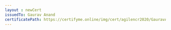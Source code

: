 ```yaml
--- 
layout : newCert 
issuedTo: Gaurav Anand 
certificatePath: https://certifyme.online/img/cert/agilencr2020/GauravAnand_fe409.png
--- 
```

